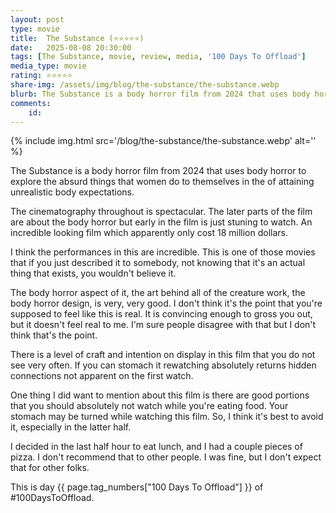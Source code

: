 ```yaml
---
layout: post
type: movie
title:  The Substance (⭐⭐⭐⭐⭐)
date:   2025-08-08 20:30:00
tags: [The Substance, movie, review, media, '100 Days To Offload']
media_type: movie
rating: ⭐⭐⭐⭐⭐
share-img: /assets/img/blog/the-substance/the-substance.webp
blurb: The Substance is a body horror film from 2024 that uses body horror to explore the absurd things that women do to themselves in the of attaining unrealistic body expectations. 
comments: 
    id: 
---
```


{% include img.html src='/blog/the-substance/the-substance.webp' alt='' %}

The Substance is a body horror film from 2024 that uses body horror to explore the absurd things that women do to themselves in the of attaining unrealistic body expectations. 

The cinematography throughout is spectacular. The later parts of the film are about the body horror but early in the film is just stuning to watch. An incredible looking film which apparently only cost 18 million dollars. 

I think the performances in this are incredible. This is one of those movies that if you just described it to somebody, not knowing that it's an actual thing that exists, you wouldn't believe it.

The body horror aspect of it, the art behind all of the creature work, the body horror design, is very, very good. I don't think it's the point that you're supposed to feel like this is real. It is convincing enough to gross you out, but it doesn't feel real to me. I'm sure people disagree with that but I don't think that's the point. 

There is a level of craft and intention on display in this film that you do not see very often. If you can stomach it rewatching absolutely returns hidden connections not apparent on the first watch.

One thing I did want to mention about this film is there are good portions that you should absolutely not watch while you're eating food. Your stomach may be turned while watching this film. So, I think it's best to avoid it, especially in the latter half.

 I decided in the last half hour to eat lunch, and I had a couple pieces of pizza. I don't recommend that to other people. I was fine, but I don't expect that for other folks.

This is day {{ page.tag_numbers["100 Days To Offload"] }}  of #100DaysToOffload.
            